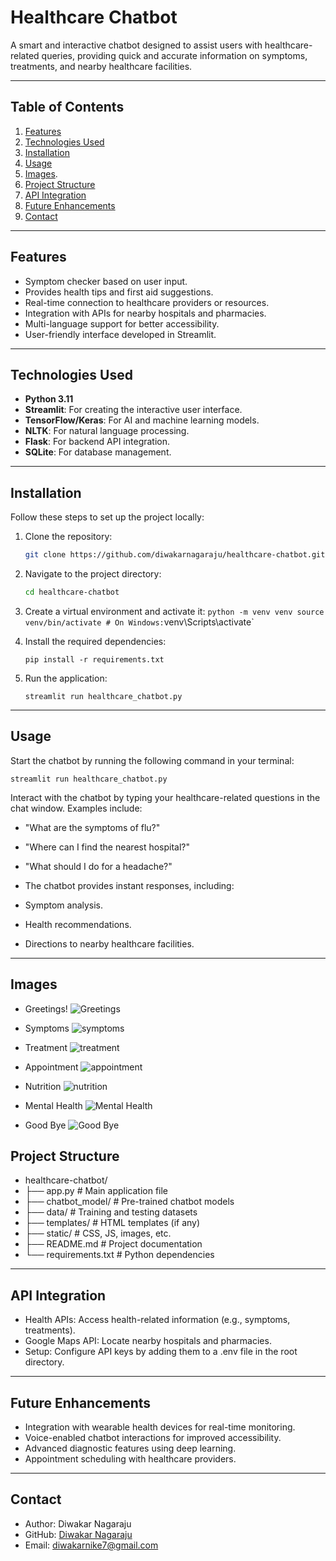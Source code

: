 # Healthcare Chatbot

A smart and interactive chatbot designed to assist users with healthcare-related queries, providing quick and accurate information on symptoms, treatments, and nearby healthcare facilities.

---

## Table of Contents
1. [Features](#features)
2. [Technologies Used](#technologies-used)
3. [Installation](#installation)
4. [Usage](#usage)
5. [Images](#images).
6. [Project Structure](#project-structure)
7. [API Integration](#api-integration)
8. [Future Enhancements](#future-enhancements)
9. [Contact](#contact)

---

## Features

- Symptom checker based on user input.
- Provides health tips and first aid suggestions.
- Real-time connection to healthcare providers or resources.
- Integration with APIs for nearby hospitals and pharmacies.
- Multi-language support for better accessibility.
- User-friendly interface developed in Streamlit.

---

## Technologies Used

- **Python 3.11**
- **Streamlit**: For creating the interactive user interface.
- **TensorFlow/Keras**: For AI and machine learning models.
- **NLTK**: For natural language processing.
- **Flask**: For backend API integration.
- **SQLite**: For database management.

---

## Installation

Follow these steps to set up the project locally:

1. Clone the repository:
   ```bash
   git clone https://github.com/diwakarnagaraju/healthcare-chatbot.git
2. Navigate to the project directory:
   ```bash
   cd healthcare-chatbot
3. Create a virtual environment and activate it:
   `
  python -m venv venv
source venv/bin/activate # On Windows: `venv\Scripts\activate`

4. Install the required dependencies:
   ```
   pip install -r requirements.txt

5. Run the application:
   ```
   streamlit run healthcare_chatbot.py
---

## Usage

Start the chatbot by running the following command in your terminal:
   ```
   streamlit run healthcare_chatbot.py
   ```

Interact with the chatbot by typing your healthcare-related questions in the chat window. Examples include:

- "What are the symptoms of flu?"
- "Where can I find the nearest hospital?"
- "What should I do for a headache?"
- The chatbot provides instant responses, including:

- Symptom analysis.
- Health recommendations.
- Directions to nearby healthcare facilities.

---

## Images
- Greetings!
  ![Greetings](https://github.com/diwakarnagaraju/Healthcare-chatbot/blob/680716ade6620b90ae9acd8b00cb4602a82f5bce/greetings.png "Greetings")

- Symptoms
  ![symptoms](https://github.com/diwakarnagaraju/Healthcare-chatbot/blob/57a10b7d45c4d0badc2861b74a43da7aaf5f03d9/symptoms.png)

- Treatment
  ![treatment](https://github.com/diwakarnagaraju/Healthcare-chatbot/blob/e7abd4e2e6f68611101495c4e075f06d78785a43/treatment.png)

- Appointment
  ![appointment](https://github.com/diwakarnagaraju/Healthcare-chatbot/blob/e7abd4e2e6f68611101495c4e075f06d78785a43/appointment.png)

- Nutrition
  ![nutrition](https://github.com/diwakarnagaraju/Healthcare-chatbot/blob/e7abd4e2e6f68611101495c4e075f06d78785a43/nutrition.png)

- Mental Health
  ![Mental Health](https://github.com/diwakarnagaraju/Healthcare-chatbot/blob/e7abd4e2e6f68611101495c4e075f06d78785a43/Mental_health.png)

- Good Bye
  ![Good Bye](https://github.com/diwakarnagaraju/Healthcare-chatbot/blob/e7abd4e2e6f68611101495c4e075f06d78785a43/Goodbye.png)


## Project Structure

- healthcare-chatbot/
- ├── app.py                # Main application file
- ├── chatbot_model/        # Pre-trained chatbot models
- ├── data/                 # Training and testing datasets
- ├── templates/            # HTML templates (if any)
- ├── static/               # CSS, JS, images, etc.
- ├── README.md             # Project documentation
- └── requirements.txt      # Python dependencies

---

## API Integration

- Health APIs: Access health-related information (e.g., symptoms, treatments).
- Google Maps API: Locate nearby hospitals and pharmacies.
- Setup: Configure API keys by adding them to a .env file in the root directory.

---

## Future Enhancements

- Integration with wearable health devices for real-time monitoring.
- Voice-enabled chatbot interactions for improved accessibility.
- Advanced diagnostic features using deep learning.
- Appointment scheduling with healthcare providers.

---

## Contact

- Author: Diwakar Nagaraju
- GitHub: [Diwakar Nagaraju](https://github.com/diwakarnagaraju)
- Email: diwakarnike7@gmail.com



